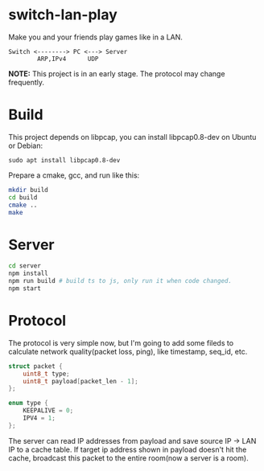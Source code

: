 # switch-lan-play

Make you and your friends play games like in a LAN.

```
Switch <--------> PC <---> Server
        ARP,IPv4      UDP
```

**NOTE:** This project is in an early stage. The protocol may change frequently.

# Build

This project depends on libpcap, you can install libpcap0.8-dev on Ubuntu or Debian:

`sudo apt install libpcap0.8-dev`

Prepare a cmake, gcc, and run like this:

```sh
mkdir build
cd build
cmake ..
make
```

# Server

```sh
cd server
npm install
npm run build # build ts to js, only run it when code changed.
npm start
```

# Protocol

The protocol is very simple now, but I'm going to add some fileds to calculate network quality(packet loss, ping), like timestamp, seq_id, etc.

```c
struct packet {
    uint8_t type;
    uint8_t payload[packet_len - 1];
};
```

```c
enum type {
    KEEPALIVE = 0;
    IPV4 = 1;
};
```

The server can read IP addresses from payload and save source IP -> LAN IP to a cache table. If target ip address shown in payload doesn't hit the cache, broadcast this packet to the entire room(now a server is a room).
